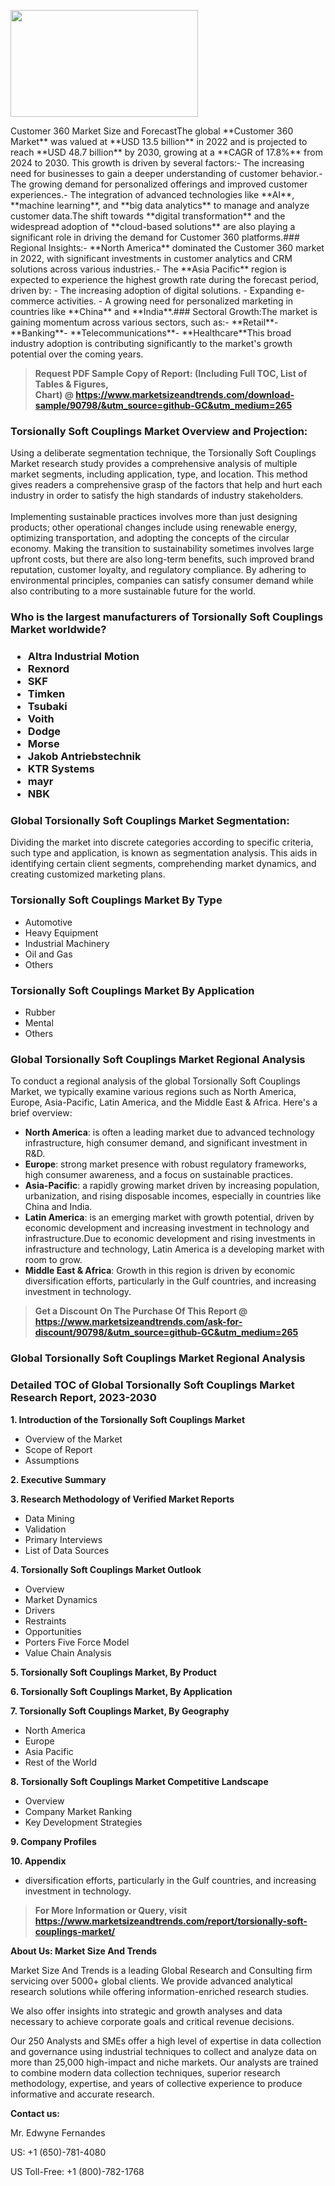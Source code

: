 <p><img class="alignnone size-medium wp-image-20088" src="https://ffe5etoiles.com/wp-content/uploads/2024/12/MST1-300x171.png" alt="" width="300" height="171" /></p>Customer 360 Market Size and ForecastThe global **Customer 360 Market** was valued at **USD 13.5 billion** in 2022 and is projected to reach **USD 48.7 billion** by 2030, growing at a **CAGR of 17.8%** from 2024 to 2030. This growth is driven by several factors:- The increasing need for businesses to gain a deeper understanding of customer behavior.- The growing demand for personalized offerings and improved customer experiences.- The integration of advanced technologies like **AI**, **machine learning**, and **big data analytics** to manage and analyze customer data.The shift towards **digital transformation** and the widespread adoption of **cloud-based solutions** are also playing a significant role in driving the demand for Customer 360 platforms.### Regional Insights:- **North America** dominated the Customer 360 market in 2022, with significant investments in customer analytics and CRM solutions across various industries.- The **Asia Pacific** region is expected to experience the highest growth rate during the forecast period, driven by: - The increasing adoption of digital solutions. - Expanding e-commerce activities. - A growing need for personalized marketing in countries like **China** and **India**.### Sectoral Growth:The market is gaining momentum across various sectors, such as:- **Retail**- **Banking**- **Telecommunications**- **Healthcare**This broad industry adoption is contributing significantly to the market's growth potential over the coming years.</p><blockquote id="" class=""><strong>Request PDF Sample Copy of Report: (Including Full TOC, List of Tables &amp; Figures, Chart)&nbsp;@&nbsp;<strong><a href="https://www.marketsizeandtrends.com/download-sample/90798/&utm_source=github-GC&utm_medium=265" target="_blank">https://www.marketsizeandtrends.com/download-sample/90798/&utm_source=github-GC&utm_medium=265</a></strong></strong></blockquote><h3 id="" class="">Torsionally Soft Couplings Market&nbsp;Overview and Projection:</h3><p id="" class="">Using a deliberate segmentation technique, the Torsionally Soft Couplings Market research study provides a comprehensive analysis of multiple market segments, including application, type, and location. This method gives readers a comprehensive grasp of the factors that help and hurt each industry in order to satisfy the high standards of industry stakeholders. <br /> <br />Implementing sustainable practices involves more than just designing products; other operational changes include using renewable energy, optimizing transportation, and adopting the concepts of the circular economy. Making the transition to sustainability sometimes involves large upfront costs, but there are also long-term benefits, such improved brand reputation, customer loyalty, and regulatory compliance. By adhering to environmental principles, companies can satisfy consumer demand while also contributing to a more sustainable future for the world.</p><h3 id="" class="">Who is the largest manufacturers of&nbsp;Torsionally Soft Couplings Market worldwide?</h3><h3 class=""><p><ul><li>Altra Industrial Motion </li><li> Rexnord </li><li> SKF </li><li> Timken </li><li> Tsubaki </li><li> Voith </li><li> Dodge </li><li> Morse </li><li> Jakob Antriebstechnik </li><li> KTR Systems </li><li> mayr </li><li> NBK</li></ul></p></h3><h3 id="" class="">Global&nbsp;Torsionally Soft Couplings Market Segmentation:</h3><p id="" class="">Dividing the market into discrete categories according to specific criteria, such type and application, is known as segmentation analysis. This aids in identifying certain client segments, comprehending market dynamics, and creating customized marketing plans.</p><h3 id="" class="">Torsionally Soft Couplings Market&nbsp;By Type</h3><p><p><ul><li>Automotive</li><li> Heavy Equipment</li><li> Industrial Machinery</li><li> Oil and Gas</li><li> Others</p></li></ul></p></p><h3 id="" class="">Torsionally Soft Couplings Market&nbsp;By Application</h3><p class=""><p><ul><li>Rubber</li><li> Mental</li><li> Others</li></ul></p></p><h3 id="" class="">Global Torsionally Soft Couplings Market Regional Analysis</h3><p id="" class="">To conduct a regional analysis of the global Torsionally Soft Couplings Market, we typically examine various regions such as North America, Europe, Asia-Pacific, Latin America, and the Middle East &amp; Africa. Here's a brief overview:</p><ul><li><strong>North America</strong>: is often a leading market due to advanced technology infrastructure, high consumer demand, and significant investment in R&amp;D.</li><li><strong>Europe</strong>: strong market presence with robust regulatory frameworks, high consumer awareness, and a focus on sustainable practices.</li><li><strong>Asia-Pacific</strong>: a rapidly growing market driven by increasing population, urbanization, and rising disposable incomes, especially in countries like China and India.</li><li><strong>Latin America</strong>: is an emerging market with growth potential, driven by economic development and increasing investment in technology and infrastructure.Due to economic development and rising investments in infrastructure and technology, Latin America is a developing market with room to grow.</li><li><strong>Middle East &amp; Africa</strong>: Growth in this region is driven by economic diversification efforts, particularly in the Gulf countries, and increasing investment in technology.</li></ul><blockquote id="" class=""><strong>Get a Discount On The Purchase Of This Report @ <strong><a href="https://www.marketsizeandtrends.com/ask-for-discount/90798/&utm_source=github-GC&utm_medium=265" target="_blank">https://www.marketsizeandtrends.com/ask-for-discount/90798/&utm_source=github-GC&utm_medium=265</a></strong></strong></blockquote><h3 id="" class="">Global Torsionally Soft Couplings Market Regional Analysis</h3><h3 id="" class="">Detailed TOC of Global Torsionally Soft Couplings Market Research Report, 2023-2030</h3><p id="" class=""><strong>1. Introduction of the Torsionally Soft Couplings Market</strong></p><ul><li>Overview of the Market</li><li>Scope of Report</li><li>Assumptions</li></ul><p id="" class=""><strong>2. Executive Summary</strong></p><p id="" class=""><strong>3. Research Methodology of Verified Market Reports</strong></p><ul><li>Data Mining</li><li>Validation</li><li>Primary Interviews</li><li>List of Data Sources</li></ul><p id="" class=""><strong>4. Torsionally Soft Couplings Market Outlook</strong></p><ul><li>Overview</li><li>Market Dynamics</li><li>Drivers</li><li>Restraints</li><li>Opportunities</li><li>Porters Five Force Model</li><li>Value Chain Analysis</li></ul><p id="" class=""><strong>5. Torsionally Soft Couplings Market, By Product</strong></p><p id="" class=""><strong>6. Torsionally Soft Couplings Market, By Application</strong></p><p id="" class=""><strong>7. Torsionally Soft Couplings Market, By Geography</strong></p><ul><li>North America</li><li>Europe</li><li>Asia Pacific</li><li>Rest of the World</li></ul><p id="" class=""><strong>8. Torsionally Soft Couplings Market Competitive Landscape</strong></p><ul><li>Overview</li><li>Company Market Ranking</li><li>Key Development Strategies</li></ul><p id="" class=""><strong>9. Company Profiles</strong></p><p id="" class=""><strong>10. Appendix</strong></p><ul><li>diversification efforts, particularly in the Gulf countries, and increasing investment in technology.</li></ul><blockquote id="" class=""><strong>For More Information or Query, visit <strong><strong><a href="https://www.marketsizeandtrends.com/report/torsionally-soft-couplings-market/" target="_blank">https://www.marketsizeandtrends.com/report/torsionally-soft-couplings-market/</a></strong></strong></strong></blockquote><p id="" class=""><strong>About Us: Market Size And Trends</strong></p><p id="" class="">Market Size And Trends is a leading Global Research and Consulting firm servicing over 5000+ global clients. We provide advanced analytical research solutions while offering information-enriched research studies.</p><p id="" class="">We also offer insights into strategic and growth analyses and data necessary to achieve corporate goals and critical revenue decisions.</p><p id="" class="">Our 250 Analysts and SMEs offer a high level of expertise in data collection and governance using industrial techniques to collect and analyze data on more than 25,000 high-impact and niche markets. Our analysts are trained to combine modern data collection techniques, superior research methodology, expertise, and years of collective experience to produce informative and accurate research.</p><p id="" class=""><strong>Contact us:</strong></p><p id="" class="">Mr. Edwyne Fernandes</p><p id="" class="">US: +1 (650)-781-4080</p><p id="" class="">US Toll-Free: +1 (800)-782-1768</p>
